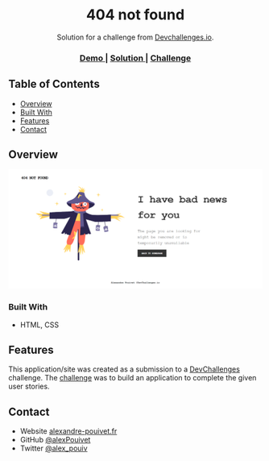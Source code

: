 <!-- Please update value in the {}  -->

<h1 align="center">404 not found</h1>

<div align="center">
   Solution for a challenge from  <a href="http://devchallenges.io" target="_blank">Devchallenges.io</a>.
</div>

<div align="center">
  <h3>
    <a href="https://naughty-bell-3685d0.netlify.app">
      Demo
    </a>
    <span> | </span>
    <a href="https://github.com/alexPouivet/404-not-found">
      Solution
    </a>
    <span> | </span>
    <a href="https://devchallenges.io/challenges/wBunSb7FPrIepJZAg0sY">
      Challenge
    </a>
  </h3>
</div>

<!-- TABLE OF CONTENTS -->

## Table of Contents

- [Overview](#overview)
- [Built With](#built-with)
- [Features](#features)
- [Contact](#contact)

<!-- OVERVIEW -->

## Overview

![screenshot](/screenshot.png)

### Built With

<!-- This section should list any major frameworks that you built your project using. Here are a few examples.-->

- HTML, CSS

## Features

<!-- List the features of your application or follow the template. Don't share the figma file here :) -->

This application/site was created as a submission to a [DevChallenges](https://devchallenges.io/challenges) challenge. The [challenge](https://devchallenges.io/challenges/wBunSb7FPrIepJZAg0sY) was to build an application to complete the given user stories.


## Contact

- Website [alexandre-pouivet.fr](http://www.alexandre-pouivet.fr)
- GitHub [@alexPouivet](https://github.com/alexPouivet)
- Twitter [@alex_pouiv](https://twitter.com/alex_pouiv)
